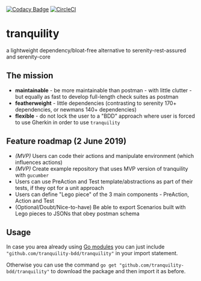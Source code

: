 [![Codacy Badge](https://api.codacy.com/project/badge/Grade/5a8c1957079146108d37c090167f1f58)](https://app.codacy.com/app/filfreire/tranquility-bdd?utm_source=github.com&utm_medium=referral&utm_content=tranquility-bdd/tranquility-bdd&utm_campaign=Badge_Grade_Dashboard)
[![CircleCI](https://circleci.com/gh/tranquility-bdd/tranquility.svg?style=svg)](https://circleci.com/gh/tranquility-bdd/tranquility)

# tranquility
a lightweight dependency/bloat-free alternative to serenity-rest-assured and serenity-core

## The mission
  - **maintainable** - be more maintainable than postman - with little clutter - but equally as fast to develop full-length check suites as postman
  - **featherweight** - little dependencies (contrasting to serenity 170+ dependencies, or newmans 140+ dependencies)
  - **flexible** - do not lock the user to a "BDD" approach where user is forced to use Gherkin in order to use `tranquility`

## Feature roadmap (2 June 2019)
  - *(MVP)* Users can code their actions and manipulate environment (which influences actions)
  - *(MVP)* Create example repository that uses MVP version of tranquility with `gucumber`
  - Users can use PreAction and Test template/abstractions as part of their tests, if they opt for a unit approach
  - Users can define "Lego piece" of the 3 main components - PreAction, Action and Test
  - (Optional/Doubt/Nice-to-have) Be able to export Scenarios built with Lego pieces to JSONs that obey postman schema

## Usage
In case you area already using [Go modules](https://github.com/golang/go/wiki/Modules) you can just include `"github.com/tranquility-bdd/tranquility"` in your import statement.

Otherwise you can use the command `go get "github.com/tranquility-bdd/tranquility"` to download the package and then import it as before.
